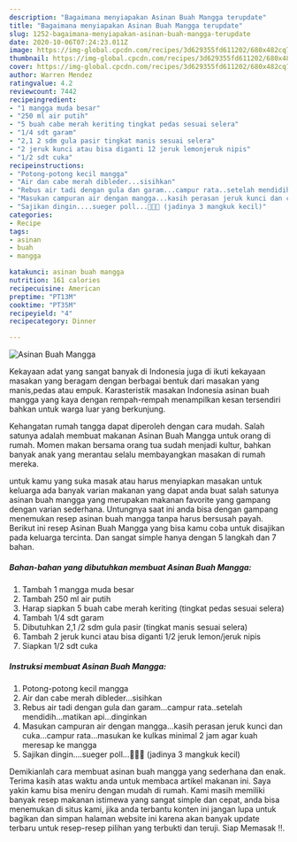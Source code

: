 ```yaml
---
description: "Bagaimana menyiapakan Asinan Buah Mangga terupdate"
title: "Bagaimana menyiapakan Asinan Buah Mangga terupdate"
slug: 1252-bagaimana-menyiapakan-asinan-buah-mangga-terupdate
date: 2020-10-06T07:24:23.011Z
image: https://img-global.cpcdn.com/recipes/3d629355fd611202/680x482cq70/asinan-buah-mangga-foto-resep-utama.jpg
thumbnail: https://img-global.cpcdn.com/recipes/3d629355fd611202/680x482cq70/asinan-buah-mangga-foto-resep-utama.jpg
cover: https://img-global.cpcdn.com/recipes/3d629355fd611202/680x482cq70/asinan-buah-mangga-foto-resep-utama.jpg
author: Warren Mendez
ratingvalue: 4.2
reviewcount: 7442
recipeingredient:
- "1 mangga muda besar"
- "250 ml air putih"
- "5 buah cabe merah keriting tingkat pedas sesuai selera"
- "1/4 sdt garam"
- "2,1 2 sdm gula pasir tingkat manis sesuai selera"
- "2 jeruk kunci atau bisa diganti 12 jeruk lemonjeruk nipis"
- "1/2 sdt cuka"
recipeinstructions:
- "Potong-potong kecil mangga"
- "Air dan cabe merah dibleder...sisihkan"
- "Rebus air tadi dengan gula dan garam...campur rata..setelah mendidih...matikan api...dinginkan"
- "Masukan campuran air dengan mangga...kasih perasan jeruk kunci dan cuka...campur rata...masukan ke kulkas minimal 2 jam agar kuah meresap ke mangga"
- "Sajikan dingin....sueger poll...💃💃💃 (jadinya 3 mangkuk kecil)"
categories:
- Recipe
tags:
- asinan
- buah
- mangga

katakunci: asinan buah mangga 
nutrition: 161 calories
recipecuisine: American
preptime: "PT13M"
cooktime: "PT35M"
recipeyield: "4"
recipecategory: Dinner

---
```



![Asinan Buah Mangga](https://img-global.cpcdn.com/recipes/3d629355fd611202/680x482cq70/asinan-buah-mangga-foto-resep-utama.jpg)

Kekayaan adat yang sangat banyak di Indonesia juga di ikuti kekayaan masakan yang beragam dengan berbagai bentuk dari masakan yang manis,pedas atau empuk. Karasteristik masakan Indonesia asinan buah mangga yang kaya dengan rempah-rempah menampilkan kesan tersendiri bahkan untuk warga luar yang berkunjung.




Kehangatan rumah tangga dapat diperoleh dengan cara mudah. Salah satunya adalah membuat makanan Asinan Buah Mangga untuk orang di rumah. Momen makan bersama orang tua sudah menjadi kultur, bahkan banyak anak yang merantau selalu membayangkan masakan di rumah mereka.

untuk kamu yang suka masak atau harus menyiapkan masakan untuk keluarga ada banyak varian makanan yang dapat anda buat salah satunya asinan buah mangga yang merupakan makanan favorite yang gampang dengan varian sederhana. Untungnya saat ini anda bisa dengan gampang menemukan resep asinan buah mangga tanpa harus bersusah payah.
Berikut ini resep Asinan Buah Mangga yang bisa kamu coba untuk disajikan pada keluarga tercinta. Dan sangat simple hanya dengan 5 langkah dan 7 bahan.


<!--inarticleads1-->

##### Bahan-bahan yang dibutuhkan membuat Asinan Buah Mangga:

1. Tambah 1 mangga muda besar
1. Tambah 250 ml air putih
1. Harap siapkan 5 buah cabe merah keriting (tingkat pedas sesuai selera)
1. Tambah 1/4 sdt garam
1. Dibutuhkan 2,1 /2 sdm gula pasir (tingkat manis sesuai selera)
1. Tambah 2 jeruk kunci atau bisa diganti 1/2 jeruk lemon/jeruk nipis
1. Siapkan 1/2 sdt cuka




<!--inarticleads2-->

##### Instruksi membuat  Asinan Buah Mangga:

1. Potong-potong kecil mangga
1. Air dan cabe merah dibleder...sisihkan
1. Rebus air tadi dengan gula dan garam...campur rata..setelah mendidih...matikan api...dinginkan
1. Masukan campuran air dengan mangga...kasih perasan jeruk kunci dan cuka...campur rata...masukan ke kulkas minimal 2 jam agar kuah meresap ke mangga
1. Sajikan dingin....sueger poll...💃💃💃 (jadinya 3 mangkuk kecil)




Demikianlah cara membuat asinan buah mangga yang sederhana dan enak. Terima kasih atas waktu anda untuk membaca artikel makanan ini. Saya yakin kamu bisa meniru dengan mudah di rumah. Kami masih memiliki banyak resep makanan istimewa yang sangat simple dan cepat, anda bisa menemukan di situs kami, jika anda terbantu konten ini jangan lupa untuk bagikan dan simpan halaman website ini karena akan banyak update terbaru untuk resep-resep pilihan yang terbukti dan teruji. Siap Memasak !!. 
